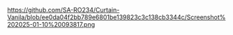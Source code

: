 https://github.com/SA-RO234/Curtain-Vanila/blob/ee0da04f2bb789e6801be139823c3c138cb3344c/Screenshot%202025-01-10%20093817.png
